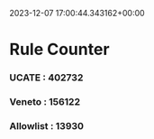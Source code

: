 2023-12-07 17:00:44.343162+00:00
# Rule Counter 
 ### UCATE : 402732

 ### Veneto : 156122

 ### Allowlist : 13930